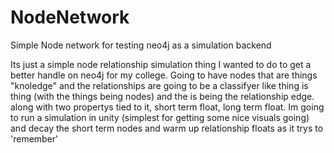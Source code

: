 # NodeNetwork
Simple Node network for testing neo4j as a simulation backend


Its just a simple node relationship simulation thing I wanted to do to get a better handle on neo4j for my college.
Going to have nodes that are things "knoledge" and the relationships are going to be a classifyer like thing is thing (with the things being nodes) and the is being the relationship edge.
along with two propertys tied to it, short term float, long term float. Im going to run a simulation in unity (simplest for getting some nice visuals going) and decay the short term nodes and warm up relationship floats as it trys to 'remember'
